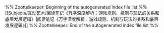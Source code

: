 %% Zoottelkeeper: Beginning of the autogenerated index file list  %%
 [[Subjects/互动艺术/阅读笔记《万字深度解析：游戏规则、机制与玩法的关系和底层发展逻辑》|阅读笔记《万字深度解析：游戏规则、机制与玩法的关系和底层发展逻辑》]]
%% Zoottelkeeper: End of the autogenerated index file list  %%
